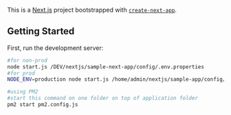 This is a [Next.js](https://nextjs.org/) project bootstrapped with [`create-next-app`](https://github.com/vercel/next.js/tree/canary/packages/create-next-app).

## Getting Started

First, run the development server:

```bash
#for non-prod
node start.js /DEV/nextjs/sample-next-app/config/.env.properties
#for prod
NODE_ENV=production node start.js /home/admin/nextjs/sample-app/config/.env.properties

#using PM2
#start this command on one folder on top of application folder
pm2 start pm2.config.js
```

